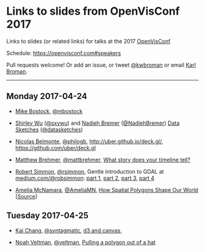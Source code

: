 # Links to slides from OpenVisConf 2017

Links to slides (or related links) for talks at the 2017
[OpenVisConf](https://openvisconf.com)

Schedule: <https://openvisconf.com#speakers>

Pull requests welcome! Or add an issue, or tweet
[@kwbroman](https://twitter.com/kwbroman) or email
[Karl Broman](http://kbroman.org).

---

## Monday 2017-04-24

- [Mike Bostock](https://bost.ocks.org/mike/), [@mbostock](https://twitter.com/mbostock)

- [Shirley Wu](http://sxywu.com/) ([@sxywu](https://twitter.com/sxywu)) and
  [Nadieh Bremer](https://www.visualcinnamon.com/) ([@NadiehBremer](https://twitter.com/NadiehBremer))
  [Data Sketches](http://www.datasketch.es/) ([@datasketches](https://twitter.com/datasketches))

- [Nicolas Belmonte](http://philogb.github.io/), [@philogb](https://twitter.com/philogb),
  <http://uber.github.io/deck.gl/>, <https://github.com/uber/deck.gl>

- [Matthew Brehmer](http://mattbrehmer.github.io/), [@mattbrehmer](https://twitter.com/mattbrehmer),
  [What story does your timeline tell?](http://mattbrehmer.github.io/pubs/ovc2017.pdf)

- [Robert Simmon](https://earthobservatory.nasa.gov/blogs/elegantfigures/), [@rsimmon](https://twitter.com/rsimmon),
  Gentle introduction to GDAL at
  [medium.com/@robsimmon](https://medium.com/@robsimmon):
  [part 1](https://medium.com/planet-stories/a-gentle-introduction-to-gdal-part-1-a3253eb96082),
  [part 2](https://medium.com/planet-stories/a-gentle-introduction-to-gdal-part-2-map-projections-gdalwarp-e05173bd710a),
  [part 3](https://medium.com/@robsimmon/a-gentle-introduction-to-gdal-part-3-geodesy-local-map-projections-794c6ff675ca),
  [part 4](https://medium.com/@robsimmon/a-gentle-introduction-to-gdal-part-4-working-with-satellite-data-d3835b5e2971)

- [Amelia McNamara](http://www.science.smith.edu/~amcnamara/), [@AmeliaMN](https://twitter.com/AmeliaMN),
  [How Spatial Polygons Shape Our World](https://github.com/AmeliaMN/SpatialPolygons/raw/master/SpatialAgg.pdf)
  \[[Source](https://github.com/AmeliaMN/SpatialPolygons)\]

## Tuesday 2017-04-25

- [Kai Chang](http://bl.ocks.org/syntagmatic), [@syntagmatic](https://twitter.com/syntagmatic),
  [d3 and canvas](https://bl.ocks.org/syntagmatic/raw/c157cd20973d7f92e913fac28cfa8a56/#1),

- [Noah Veltman](http://noahveltman.com), [@veltman](https://twitter.com/veltman),
  [Pulling a polygon out of a hat](https://github.com/veltman/openvis)
